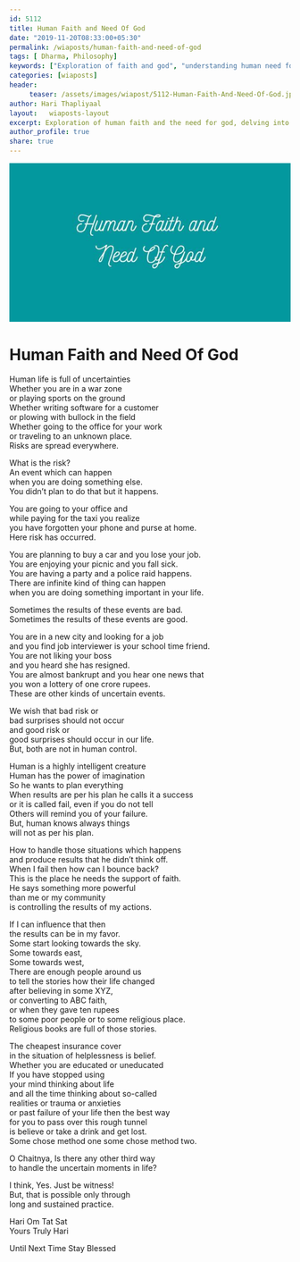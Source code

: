 ```yaml
--- 
id: 5112 
title: Human Faith and Need Of God
date: "2019-11-20T08:33:00+05:30"
permalink: /wiaposts/human-faith-and-need-of-god
tags: [ Dharma, Philosophy]    
keywords: ["Exploration of faith and god", "understanding human need for god", "poetic insights on faith and divinity", "philosophy of faith and spirituality", "exploring faith in philosophical context"]  
categories: [wiaposts] 
header:
     teaser: /assets/images/wiapost/5112-Human-Faith-And-Need-Of-God.jpg
author: Hari Thapliyaal 
layout:   wiaposts-layout
excerpt: Exploration of human faith and the need for god, delving into insights on spirituality and divinity.
author_profile: true 
share: true 
---
```


![Human Faith and Need Of God](/assets/images/wiapost/5112-Human-Faith-And-Need-Of-God.jpg)     
   
# Human Faith and Need Of God   
    
Human life is full of uncertainties     
Whether you are in a war zone    
or playing sports on the ground    
Whether writing software for a customer    
or plowing with bullock in the field    
Whether going to the office for your work    
or traveling to an unknown place.    
Risks are spread everywhere.    
     
    
What is the risk?    
An event which can happen     
when you are doing something else.    
You didn’t plan to do that but it happens.    
     
    
You are going to your office and     
while paying for the taxi you realize     
you have forgotten your phone and purse at home.     
Here risk has occurred.    
     
    
You are planning to buy a car and you lose your job.    
You are enjoying your picnic and you fall sick.    
You are having a party and a police raid happens.    
There are infinite kind of thing can happen     
when you are doing something important in your life.    
     
Sometimes the results of these events are bad.    
Sometimes the results of these events are good.    
     
You are in a new city and looking for a job     
and you find job interviewer is your school time friend.     
You are not liking your boss     
and you heard she has resigned.    
You are almost bankrupt and you hear one news that     
you won a lottery of one crore rupees.    
These are other kinds of uncertain events.    
     
    
We wish that bad risk or     
bad surprises should not occur     
and good risk or     
good surprises should occur in our life.    
But, both are not in human control.    
     
    
Human is a highly intelligent creature    
Human has the power of imagination    
So he wants to plan everything    
When results are per his plan he calls it a success     
or it is called fail, even if you do not tell     
Others will remind you of your failure.    
But, human knows always things     
will not as per his plan.    
     
    
How to handle those situations which happens     
and produce results that he didn’t think off.    
When I fail then how can I bounce back?    
This is the place he needs the support of faith.    
He says something more powerful     
than me or my community     
is controlling the results of my actions.    
     
    
If I can influence that then     
the results can be in my favor.    
Some start looking towards the sky.    
Some towards east,    
Some towards west,    
There are enough people around us    
to tell the stories how their life changed     
after believing in some XYZ,     
or converting to ABC faith,     
or when they gave ten rupees     
to some poor people or to some religious place.    
Religious books are full of those stories.    
     
    
The cheapest insurance cover     
in the situation of helplessness is belief.    
Whether you are educated or uneducated    
If you have stopped using     
your mind thinking about life     
and all the time thinking about so-called     
realities or trauma or anxieties     
or past failure of your life then the best way     
for you to pass over this rough tunnel     
is believe or take a drink and get lost.    
Some chose method one some chose method two.    
     
    
O Chaitnya, Is there any other third way     
to handle the uncertain moments in life?    
     
    
I think, Yes. Just be witness!    
But, that is possible only through     
long and sustained practice.    
     
    
Hari Om Tat Sat    
Yours Truly Hari    
     
    
Until Next Time Stay Blessed    
